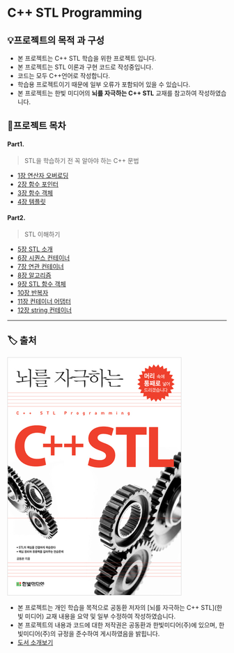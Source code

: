 ﻿# C++ STL Programming

## 💡프로젝트의 목적 과 구성
- 본 프로젝트는 C++ STL 학습을 위한 프로젝트 입니다.
- 본 프로젝트는 STL 이론과 구현 코드로 작성중입니다.
- 코드는 모두 C++언어로 작성합니다.
- 학습용 프로젝트이기 때문에 일부 오류가 포함되어 있을 수 있습니다.
- 본 프로젝트는 한빛 미디어의 **뇌를 자극하는 C++ STL** 교재를 참고하여 작성하였습니다.

## 📝프로젝트 목차

#### Part1. 
> STL을 학습하기 전 꼭 알아야 하는 C++ 문법
- [1장 연산자 오버로딩](https://github.com/choisb/Study-Cpp-STL/tree/master/Ch01_Operator_Overloading#Operator-Overloading) 
- [2장 함수 포인터](https://github.com/choisb/Study-Cpp-STL/tree/master/Ch02_Function_Pointer#Function-Pointer)
- [3장 함수 객체](https://github.com/choisb/Study-Cpp-STL/tree/master/Ch03_Function_Object#function-object) 
- [4장 템플릿](https://github.com/choisb/Study-Cpp-STL/tree/master/Ch04_Template#Tamplate) 

#### Part2.
> STL 이해하기
- [5장 STL 소개](https://github.com/choisb/Study-Cpp-STL/tree/master/Ch05_What_is_STL#what-is-stl)
- [6장 시퀀스 컨테이너](https://github.com/choisb/Study-Cpp-STL/tree/master/Ch06_Sequence_Container)
- [7장 연관 컨테이너](https://github.com/choisb/Study-Cpp-STL/tree/master/Ch07_Associate_Container)
- [8장 알고리즘](https://github.com/choisb/Study-Cpp-STL/tree/master/Ch08_Algorithm)
- [9장 STL 함수 객체](https://github.com/choisb/Study-Cpp-STL/tree/master/Ch09_Function_Object#function-object)
- [10장 반복자](https://github.com/choisb/Study-Cpp-STL/tree/master/Ch10_Iterator)
- [11장 컨테이너 어댑터](https://github.com/choisb/Study-Cpp-STL/tree/master/Ch11_Container_Adapter)
- [12장 string 컨테이너](https://github.com/choisb/Study-Cpp-STL/tree/master/Ch12_String#string-container)
___
## 🏷 출처
![책 표지](./img/01_book_img.jpg)
- 본 프로젝트는 개인 학습을 목적으로 공동환 저자의 [뇌를 자극하는 C++ STL](한빛 미디어) 교재 내용을 요약 및 일부 수정하여 작성하였습니다.
- 본 프로젝트의 내용과 코드에 대한 저작권은 공동환과 한빛미디어(주)에 있으며, 한빛미디어(주)의 규정을 준수하여 게시하였음을 밝힙니다.
- [도서 소개보기](https://www.hanbit.co.kr/store/books/look.php?p_code=B5912645820)
